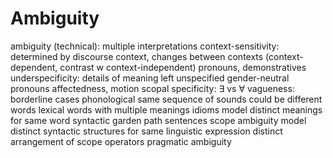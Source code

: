 # Ambiguity
ambiguity (technical): multiple interpretations
	context-sensitivity: determined by discourse context, changes between contexts (context-dependent, contrast w context-independent)
		pronouns, demonstratives
	underspecificity: details of meaning left unspecified
		gender-neutral pronouns
		affectedness, motion
		scopal specificity: $\exists$ vs $\forall$
	vagueness: borderline cases
	phonological
		same sequence of sounds could be different words
	lexical
		words with multiple meanings
		idioms
		model
			distinct meanings for same word
	syntactic
		garden path sentences
		scope ambiguity
		model
			distinct syntactic structures for same linguistic expression
			distinct arrangement of scope operators
	pragmatic ambiguity